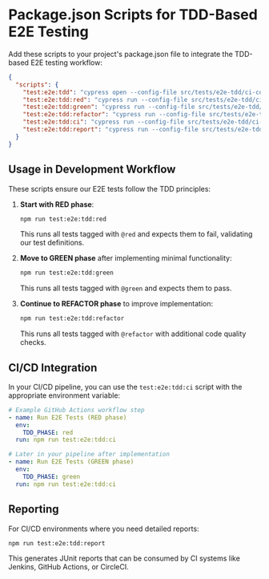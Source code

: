 # Package.json Scripts for TDD-Based E2E Testing

Add these scripts to your project's package.json file to integrate the TDD-based E2E testing workflow:

```json
{
  "scripts": {
    "test:e2e:tdd": "cypress open --config-file src/tests/e2e-tdd/ci-config.js",
    "test:e2e:tdd:red": "cypress run --config-file src/tests/e2e-tdd/ci-config.js --project red",
    "test:e2e:tdd:green": "cypress run --config-file src/tests/e2e-tdd/ci-config.js --project green",
    "test:e2e:tdd:refactor": "cypress run --config-file src/tests/e2e-tdd/ci-config.js --project refactor",
    "test:e2e:tdd:ci": "cypress run --config-file src/tests/e2e-tdd/ci-config.js --project $TDD_PHASE",
    "test:e2e:tdd:report": "cypress run --config-file src/tests/e2e-tdd/ci-config.js --reporter junit"
  }
}
```

## Usage in Development Workflow

These scripts ensure our E2E tests follow the TDD principles:

1. **Start with RED phase**:
   ```bash
   npm run test:e2e:tdd:red
   ```
   This runs all tests tagged with `@red` and expects them to fail, validating our test definitions.

2. **Move to GREEN phase** after implementing minimal functionality:
   ```bash
   npm run test:e2e:tdd:green
   ```
   This runs all tests tagged with `@green` and expects them to pass.

3. **Continue to REFACTOR phase** to improve implementation:
   ```bash
   npm run test:e2e:tdd:refactor
   ```
   This runs all tests tagged with `@refactor` with additional code quality checks.

## CI/CD Integration

In your CI/CD pipeline, you can use the `test:e2e:tdd:ci` script with the appropriate environment variable:

```yaml
# Example GitHub Actions workflow step
- name: Run E2E Tests (RED phase)
  env:
    TDD_PHASE: red
  run: npm run test:e2e:tdd:ci

# Later in your pipeline after implementation
- name: Run E2E Tests (GREEN phase)
  env:
    TDD_PHASE: green
  run: npm run test:e2e:tdd:ci
```

## Reporting

For CI/CD environments where you need detailed reports:

```bash
npm run test:e2e:tdd:report
```

This generates JUnit reports that can be consumed by CI systems like Jenkins, GitHub Actions, or CircleCI.
